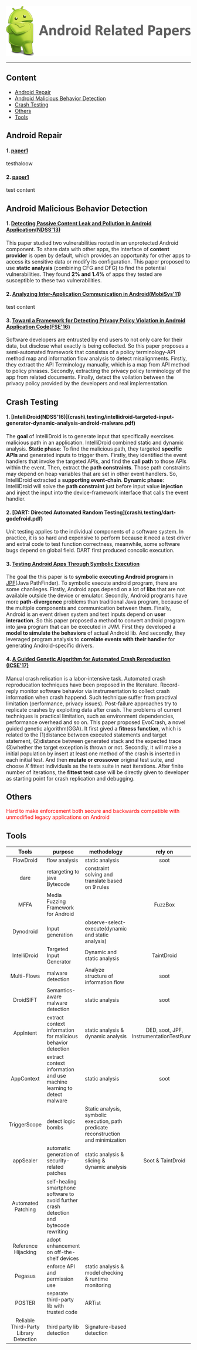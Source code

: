 ![android](others/ANDROID.png)
______

<h2 id="1">Content</h2>

* [Android Repair](#1)
* [Android Malicious Behavior Detection](#2)
* [Crash Testing](#3)
* [Others](#4)
* [Tools](#5)

<h2 id="1">Android Repair</h2>

#### 1. [paper1]() ####

testhaloow

#### 2. [paper1]() ####

test content



<h2 id="2">Android Malicious Behavior Detection</h2>

#### 1. [Detecting Passive Content Leak and Pollution in Android Application(NDSS'13)](https://www.internetsociety.org/sites/default/files/02_3_0.pdf) ####

This paper studied two vulnerabilities rooted in an unprotected Android component. To share data with other apps, the interface of **content provider** is open by default, which provides an opportunity for other apps to access its sensitive data or modify its configuration. This paper proposed to use **static analysis** (combining CFG and DFG) to find the potential vulnerabilities. They found **2% and 1.4%** of apps they tested are susceptible to these two vulnerabilities.

#### 2. [Analyzing Inter-Application Communication in Android(MobiSys'11)](https://dl.acm.org/citation.cfm?id=2000018) ####

test content

#### 3. [Toward a Framework for Detecting Privacy Policy Violation in Android Application Code(FSE'16)](https://dl.acm.org/citation.cfm?id=2884855) ####
Software developers are entrusted by end users to not only care for their data, but disclose what exactly is being collected. So this paper proposes a semi-automated framework that consistss of a policy terminology-API method map and information flow analysis to detect misalignments. Firstly, they extract the API Terminology manually, which is a map from API method to policy phrases. Secondly, extracting the privacy policy terminology of the app from related documents. Finally, detect the voilation between the privacy policy provided by the developers and real implementation.


<h2 id="3">Crash Testing</h2>

#### 1. [IntelliDroid(NDSS'16)](crash\ testing/intellidroid-targeted-input-generator-dynamic-analysis-android-malware.pdf) ####

The **goal** of IntelliDroid is to generate input that specifically exercises malicious path in an application. IntelliDroid combined static and dynamic analysis. **Static phase**: To find the malicious path, they targeted **specific APIs** and generated inputs to trigger them. Firstly, they identified the event handlers that invoke the targeted APIs, and find the **call path** to those APIs within the event. Then, extract the **path constraints**. Those path constraints may depend on heap variables that are set in other event handlers. So, IntelliDroid extracted a **supporting event-chain**. **Dynamic phase**: IntelliDroid will solve the **path constraint** just before input value **injection** and inject the input into the device-framework interface that calls the event handler.

#### 2. [DART: Directed Automated Random Testing](crash\ testing/dart-godefroid.pdf) ####

Unit testing applies to the individual components of a software system. In practice, it is so hard and expensive to perform because it need a test driver and extral code to test function correctness, meanwhile, some software bugs depend on global field. DART first produced concolic execution.

#### 3. [Testing Android Apps Through Symbolic Execution](https://dl.acm.org/citation.cfm?id=2382798) ####

The goal the this paper is to **symbolic executing Android program** in [JPF](http://babelfish.arc.nasa.gov/trac/jpf/wiki/projects/jpf-symbc)(Java PathFinder). To symbolic execute android program, there are some chanlleges. Firstly, Android apps depend on a lot of **libs** that are not available outside the device or emulator. Secondly, Android programs have more **path-divergence** problems than traditional Java program, because of the multiple components and communication between them. Finally, Android is an event driven system and test inputs depend on **user interaction**. So this paper proposed a method to convert android program into java program that can be executed in JVM. First they developed a **model to simulate the behaviors** of actual Android lib. And secondly, they leveraged program analysis to **correlate events with their handler** for generating Android-specific drivers.

#### 4. [A Guided Genetic Algorithm for Automated Crash Reproduction (ICSE'17)]() ####

Manual crash relication is a labor-intensive task. Automated crash reproducation techniques have been proposed in the literature. Record-reply monitor software behavior via instrumentation to collect crash information when crash happend. Such technique suffer from practival limitation (performance, privacy issues). Post-failure approaches try to replicate crashes by exploiting data after crash.
The problems of current techniques is practical limitation, such as environment dependencies, performance overhead and so on. This paper proposed EvoCrash, a novel guided genetic algorithm(GGA). It first gived a **fitness function**, which is related to the (1)distance between executed statements and target statement, (2)distance between generated stack and the expected trace (3)whether the target exception is thrown or not. Secondly, it will make a initial population by insert at least one method of the crash is inserted in each initial test. And then **mutate or crossover** original test suite, and choose *K* fittest individuals as the tests suite in next iterations. After finite number of iterations, the **fittest test** case will be directly given to developer as starting point for crash replication and debugging.

<h2 id="4">Others</h2>
<font color=#FF0000> Hard to make enforcement both secure and backwards compatible with unmodified legacy applications on Android</font>

<h2 id="5">Tools</h2>

| Tools  |	purpose	| methodology |	rely on	|
| :----: |  -----   |   -----     | :-----: |
|FlowDroid|	flow analysis	|static analysis|	soot|	500(google play)+1000(virusShare)|
|dare|	retargeting to java Bytecode|	constraint solving and translate based on 9 rules |	|
|MFFA|	Media Fuzzing Framework for Android	||	FuzzBox	||
|Dynodroid	|Input generation	|observe-select-execute(dynamic and static analysis)|		|
|IntelliDroid|	Targeted Input Generator|	Dynamic and static analysis|	TaintDroid 	|
|Multi-Flows|	malware detection	|Analyze structure of information flow	|soot|
|DroidSIFT|	Semantics-aware malware detection|	static analysis|	soot|	|
|AppIntent|	extract context information for malicious behavior detection|	static analysis & dynamic analysis	|DED, soot, JPF, InstrumentationTestRunner	|
|AppContext|	extract context information and use machine learning to detect malware	|static analysis	|soot	|
|TriggerScope|	detect logic bombs |	Static analysis, symbolic execution, path predicate reconstruction and minimization|
|appSealer|	automatic generation of security-related patches	|static analysis & slicing & dynamic analysis|	Soot & TaintDroid||
|Automated Patching|	self-healing smartphone software to avoid further crash	detection and bytecode rewriting||
|Reference Hijacking|	adopt enhancement on off-the-shelf devices	|||
|Pegasus|	enforce API and permission use|	static analysis & model checking & runtime monitoring|		|
|POSTER	|separate third-party lib with trusted code	|	ARTist||
|Reliable Third-Party Library Detection|	third party lib detection|	Signature-based detection|||
